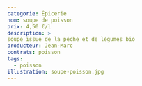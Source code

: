 ```yaml
---
categorie: Épicerie
nom: soupe de poisson
prix: 4,50 €/l
description: >
soupe issue de la pêche et de légumes bio
producteur: Jean-Marc
contrats: poisson
tags: 
  - poisson
illustration: soupe-poisson.jpg
---
```


